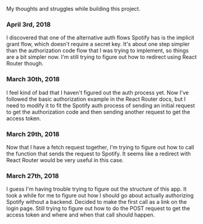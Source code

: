 My thoughts and struggles while building this project.

### April 3rd, 2018
I discovered that one of the alternative auth flows Spotify has is the implicit grant flow, which doesn't require a secret key. It's about one step simpler than the authorization code flow that I was trying to implement, so things are a bit simpler now. I'm still trying to figure out how to redirect using React Router though.

### March 30th, 2018
I feel kind of bad that I haven't figured out the auth process yet. Now I've followed the basic authorization example in the React Router docs, but I need to modify it to fit the Spotify auth process of sending an initial request to get the authorization code and then sending another request to get the access token.

### March 29th, 2018
Now that I have a fetch request together, I'm trying to figure out how to call the function that sends the request to Spotify. It seems like a redirect with React Router would be very useful in this case.

### March 27th, 2018
I guess I'm having trouble trying to figure out the structure of this app. It took a while for me to figure out how I should go about actually authorizing Spotify without a backend. Decided to make the first call as a link on the login page. Still trying to figure out how to do the POST request to get the access token and where and when that call should happen.
